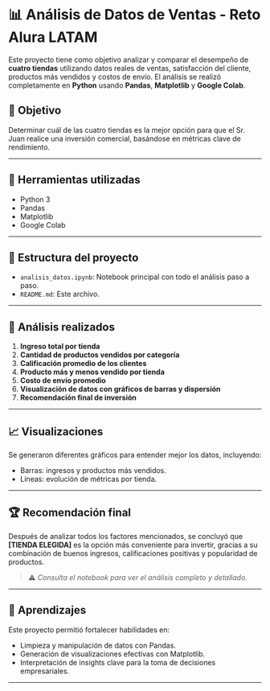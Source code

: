 # 📊 Análisis de Datos de Ventas - Reto Alura LATAM

Este proyecto tiene como objetivo analizar y comparar el desempeño de **cuatro tiendas** utilizando datos reales de ventas, satisfacción del cliente, productos más vendidos y costos de envío. El análisis se realizó completamente en **Python** usando **Pandas**, **Matplotlib** y **Google Colab**.

## 📌 Objetivo

Determinar cuál de las cuatro tiendas es la mejor opción para que el Sr. Juan realice una inversión comercial, basándose en métricas clave de rendimiento.

---

## 🔧 Herramientas utilizadas

- Python 3
- Pandas
- Matplotlib
- Google Colab

---

## 📁 Estructura del proyecto

- `analisis_datos.ipynb`: Notebook principal con todo el análisis paso a paso.
- `README.md`: Este archivo.

---

## 🔎 Análisis realizados

1. **Ingreso total por tienda**
2. **Cantidad de productos vendidos por categoría**
3. **Calificación promedio de los clientes**
4. **Producto más y menos vendido por tienda**
5. **Costo de envío promedio**
6. **Visualización de datos con gráficos de barras y dispersión**
7. **Recomendación final de inversión**

---

## 📈 Visualizaciones

Se generaron diferentes gráficos para entender mejor los datos, incluyendo:

- Barras: ingresos y productos más vendidos.
- Líneas: evolución de métricas por tienda.

---

## 🏆 Recomendación final

Después de analizar todos los factores mencionados, se concluyó que **[TIENDA ELEGIDA]** es la opción más conveniente para invertir, gracias a su combinación de buenos ingresos, calificaciones positivas y popularidad de productos.

> ⚠️ *Consulta el notebook para ver el análisis completo y detallado.*

---

## 🧠 Aprendizajes

Este proyecto permitió fortalecer habilidades en:

- Limpieza y manipulación de datos con Pandas.
- Generación de visualizaciones efectivas con Matplotlib.
- Interpretación de insights clave para la toma de decisiones empresariales.

---

